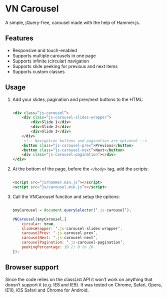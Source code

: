 # VN Carousel
A simple, jQuery-free, carousel made with the help of Hammer.js.  

## Features
- Responsive and touch-enabled
- Supports multiple carousels in one page
- Supports infinite (circular) navigation
- Supports slide peeking for previous and next items
- Supports custom classes

## Usage

1. Add your slides, pagination and prev/next buttons to the HTML:

	```HTML
	
	<div class=“js-carousel”>
		<div class=“js-carousel-slides-wrapper”>
			<div>Slide 1</div>
			<div>Slide 2</div>
			<div>Slide 3</div>
		</div>
		 <!-- Navigation buttons and pagination are optional -->
		<button class=“js-carousel-prev”>Previous</button>
		<button class=“js-carousel-next”>Next</button>
		<div class=“js-carousel-pagination”></div>
	</div>
	
	```

2. At the bottom of the page, before the `</body>` tag, add the scripts:

	```HTML
	
	<script src=“js/hammer.min.js”></script>
	<script src=“js/carousel.min.js”></script>
	
	```

3. Call the VNCarousel function and setup the options:

	```Javascript
	
	$myCarousel = document.querySelector(‘.js-carousel’);
	
	VNCarousel($myCarousel,{
		circular: true,
		slidesWrapper: ‘.js-carousel-slides-wrapper’,
		carouselPrev: ‘.js-carousel-prev’,
		carouselNext: ‘.js-carousel-next’,
		carouselPagination: ‘.js-carousel-pagination’,
		peekingPercentage: 10 // 0 to 20
	});
	
	```
## Browser support
Since the code relies on the classList API it won’t work on anything that doesn’t support it (e.g. IE8 and IE9). It was tested on Chrome, Safari, Opera, IE10, iOS Safari and Chrome for Android.
